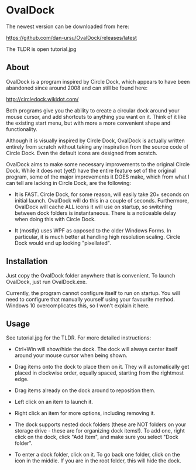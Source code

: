# OvalDock

The newest version can be downloaded from here:

https://github.com/dan-ursu/OvalDock/releases/latest

The TLDR is open tutorial.jpg


## About

OvalDock is a program inspired by Circle Dock, which appears to have been abandoned since around 2008 and can still be found here:

http://circledock.wikidot.com/

Both programs give you the ability to create a circular dock around your mouse cursor, and add shortcuts to anything you want on it. Think of it like the existing start menu, but with more a more convenient shape and functionality.

Although it is visually inspired by Circle Dock, OvalDock is actually written entirely from scratch without taking any inspiration from the source code of Circle Dock. Even the default icons are designed from scratch.

OvalDock aims to make some necessary improvements to the original Circle Dock. While it does not (yet!) have the entire feature set of the original program, some of the major improvements it DOES make, which from what I can tell are lacking in Circle Dock, are the following:

* It is FAST. Circle Dock, for some reason, will easily take 20+ seconds on initial launch. OvalDock will do this in a couple of seconds. Furthermore, OvalDock will cache ALL icons it will use on startup, so switching between dock folders is instantaneous. There is a noticeable delay when doing this with Circle Dock.

* It (mostly) uses WPF as opposed to the older Windows Forms. In particular, it is much better at handling high resolution scaling. Circle Dock would end up looking "pixellated".


## Installation

Just copy the OvalDock folder anywhere that is convenient. To launch OvalDock, just run OvalDock.exe.

Currently, the program cannot configure itself to run on startup. You will need to configure that manually yourself using your favourite method. Windows 10 overcomplicates this, so I won't explain it here.


## Usage

See tutorial.jpg for the TLDR. For more detailed instructions:

* Ctrl+Win will show/hide the dock. The dock will always center itself around your mouse cursor when being shown.

* Drag items onto the dock to place them on it. They will automatically get placed in clockwise order, equally spaced, starting from the rightmost edge.

* Drag items already on the dock around to reposition them.

* Left click on an item to launch it.

* Right click an item for more options, including removing it.

* The dock supports nested dock folders (these are NOT folders on your storage drive - these are for organizing dock items!). To add one, right click on the dock, click "Add Item", and make sure you select "Dock folder".

* To enter a dock folder, click on it. To go back one folder, click on the icon in the middle. If you are in the root folder, this will hide the dock.
